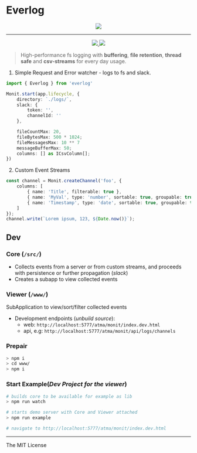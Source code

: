 # Everlog

<p align='center'>
    <img src='assets/background.png'/>
</p>

-----



<p align="center">
    <a href='https://travis-ci.com/atmajs/everlog' target='_blank'>
        <img src='https://api.travis-ci.com/atmajs/everlog.png?branch=master' />
        </a>
    <a href='http://badge.fury.io/js/everlog' target='_blank'>
        <img src='https://badge.fury.io/js/everlog.svg' />
        </a>
</p>

> High-performance fs logging with **buffering**, **file retention**, **thread safe** and **csv-streams** for every day usage.

1. Simple Request and Error watcher - logs to fs and slack.

```ts
import { Everlog } from 'everlog'

Monit.start(app.lifecycle, {
    directory: `./logs/`,
    slack: {
        token: '',
        channelId: ''
    },

    fileCountMax: 20,
    fileBytesMax: 500 * 1024;
    fileMessagesMax: 10 ** 7
    messageBufferMax: 50;
    columns: [] as ICsvColumn[];
})
```

2. Custom Event Streams

```ts
const channel = Monit.createChannel('foo', {
    columns: [
        { name: 'Title', filterable: true },
        { name: 'MyVal', type: 'number', sortable: true, groupable: true },
        { name: 'Timestamp', type: 'date', sortable: true, groupable: true },
    ]
});
channel.write(`Lorem ipsum, 123, ${Date.now()}`);
```

## Dev

### Core (`/src/`)

* Collects events from a server or from custom streams, and proceeds with persistence or further propagation (_slack_)
* Creates a subapp to view collected events

### Viewer (`/www/`)

SubApplication to view/sort/filter collected events

* Development endpoints (_unbuild source_):
    * web: `http://localhost:5777/atma/monit/index.dev.html`
    * api, e.g: `http://localhost:5777/atma/monit/api/logs/channels`


### Prepair

```sh
> npm i
> cd www/
> npm i
```

### Start Example(_Dev Project for the viewer_)

```sh
# builds core to be available for example as lib
> npm run watch

# starts demo server with Core and Viewer attached
> npm run example

# navigate to http://localhost:5777/atma/monit/index.dev.html
```

----
The MIT License
